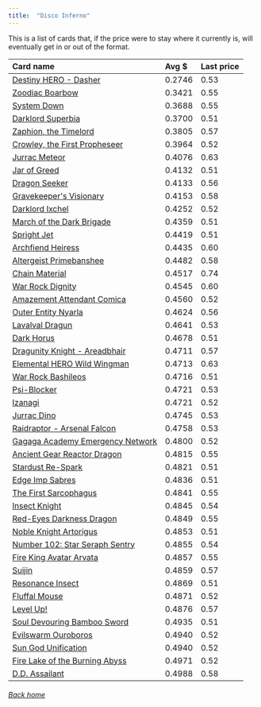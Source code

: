 ```yaml
---
title:  "Disco Inferno"
---
```


This is a list of cards that, if the price were to stay where it currently is, will eventually get in or out of the format.

| Card name | Avg $ | Last price |
| :-- | :-- | :-- |
[Destiny HERO - Dasher](https://db.ygoprodeck.com/card/?search=Destiny%20HERO%20-%20Dasher) | 0.2746 | 0.53 |
[Zoodiac Boarbow](https://db.ygoprodeck.com/card/?search=Zoodiac%20Boarbow) | 0.3421 | 0.55 |
[System Down](https://db.ygoprodeck.com/card/?search=System%20Down) | 0.3688 | 0.55 |
[Darklord Superbia](https://db.ygoprodeck.com/card/?search=Darklord%20Superbia) | 0.3700 | 0.51 |
[Zaphion, the Timelord](https://db.ygoprodeck.com/card/?search=Zaphion,%20the%20Timelord) | 0.3805 | 0.57 |
[Crowley, the First Propheseer](https://db.ygoprodeck.com/card/?search=Crowley,%20the%20First%20Propheseer) | 0.3964 | 0.52 |
[Jurrac Meteor](https://db.ygoprodeck.com/card/?search=Jurrac%20Meteor) | 0.4076 | 0.63 |
[Jar of Greed](https://db.ygoprodeck.com/card/?search=Jar%20of%20Greed) | 0.4132 | 0.51 |
[Dragon Seeker](https://db.ygoprodeck.com/card/?search=Dragon%20Seeker) | 0.4133 | 0.56 |
[Gravekeeper's Visionary](https://db.ygoprodeck.com/card/?search=Gravekeeper's%20Visionary) | 0.4153 | 0.58 |
[Darklord Ixchel](https://db.ygoprodeck.com/card/?search=Darklord%20Ixchel) | 0.4252 | 0.52 |
[March of the Dark Brigade](https://db.ygoprodeck.com/card/?search=March%20of%20the%20Dark%20Brigade) | 0.4359 | 0.51 |
[Spright Jet](https://db.ygoprodeck.com/card/?search=Spright%20Jet) | 0.4419 | 0.51 |
[Archfiend Heiress](https://db.ygoprodeck.com/card/?search=Archfiend%20Heiress) | 0.4435 | 0.60 |
[Altergeist Primebanshee](https://db.ygoprodeck.com/card/?search=Altergeist%20Primebanshee) | 0.4482 | 0.58 |
[Chain Material](https://db.ygoprodeck.com/card/?search=Chain%20Material) | 0.4517 | 0.74 |
[War Rock Dignity](https://db.ygoprodeck.com/card/?search=War%20Rock%20Dignity) | 0.4545 | 0.60 |
[Amazement Attendant Comica](https://db.ygoprodeck.com/card/?search=Amazement%20Attendant%20Comica) | 0.4560 | 0.52 |
[Outer Entity Nyarla](https://db.ygoprodeck.com/card/?search=Outer%20Entity%20Nyarla) | 0.4624 | 0.56 |
[Lavalval Dragun](https://db.ygoprodeck.com/card/?search=Lavalval%20Dragun) | 0.4641 | 0.53 |
[Dark Horus](https://db.ygoprodeck.com/card/?search=Dark%20Horus) | 0.4678 | 0.51 |
[Dragunity Knight - Areadbhair](https://db.ygoprodeck.com/card/?search=Dragunity%20Knight%20-%20Areadbhair) | 0.4711 | 0.57 |
[Elemental HERO Wild Wingman](https://db.ygoprodeck.com/card/?search=Elemental%20HERO%20Wild%20Wingman) | 0.4713 | 0.63 |
[War Rock Bashileos](https://db.ygoprodeck.com/card/?search=War%20Rock%20Bashileos) | 0.4716 | 0.51 |
[Psi-Blocker](https://db.ygoprodeck.com/card/?search=Psi-Blocker) | 0.4721 | 0.53 |
[Izanagi](https://db.ygoprodeck.com/card/?search=Izanagi) | 0.4721 | 0.52 |
[Jurrac Dino](https://db.ygoprodeck.com/card/?search=Jurrac%20Dino) | 0.4745 | 0.53 |
[Raidraptor - Arsenal Falcon](https://db.ygoprodeck.com/card/?search=Raidraptor%20-%20Arsenal%20Falcon) | 0.4758 | 0.53 |
[Gagaga Academy Emergency Network](https://db.ygoprodeck.com/card/?search=Gagaga%20Academy%20Emergency%20Network) | 0.4800 | 0.52 |
[Ancient Gear Reactor Dragon](https://db.ygoprodeck.com/card/?search=Ancient%20Gear%20Reactor%20Dragon) | 0.4815 | 0.55 |
[Stardust Re-Spark](https://db.ygoprodeck.com/card/?search=Stardust%20Re-Spark) | 0.4821 | 0.51 |
[Edge Imp Sabres](https://db.ygoprodeck.com/card/?search=Edge%20Imp%20Sabres) | 0.4836 | 0.51 |
[The First Sarcophagus](https://db.ygoprodeck.com/card/?search=The%20First%20Sarcophagus) | 0.4841 | 0.55 |
[Insect Knight](https://db.ygoprodeck.com/card/?search=Insect%20Knight) | 0.4845 | 0.54 |
[Red-Eyes Darkness Dragon](https://db.ygoprodeck.com/card/?search=Red-Eyes%20Darkness%20Dragon) | 0.4849 | 0.55 |
[Noble Knight Artorigus](https://db.ygoprodeck.com/card/?search=Noble%20Knight%20Artorigus) | 0.4853 | 0.51 |
[Number 102: Star Seraph Sentry](https://db.ygoprodeck.com/card/?search=Number%20102:%20Star%20Seraph%20Sentry) | 0.4855 | 0.54 |
[Fire King Avatar Arvata](https://db.ygoprodeck.com/card/?search=Fire%20King%20Avatar%20Arvata) | 0.4857 | 0.55 |
[Suijin](https://db.ygoprodeck.com/card/?search=Suijin) | 0.4859 | 0.57 |
[Resonance Insect](https://db.ygoprodeck.com/card/?search=Resonance%20Insect) | 0.4869 | 0.51 |
[Fluffal Mouse](https://db.ygoprodeck.com/card/?search=Fluffal%20Mouse) | 0.4871 | 0.52 |
[Level Up!](https://db.ygoprodeck.com/card/?search=Level%20Up!) | 0.4876 | 0.57 |
[Soul Devouring Bamboo Sword](https://db.ygoprodeck.com/card/?search=Soul%20Devouring%20Bamboo%20Sword) | 0.4935 | 0.51 |
[Evilswarm Ouroboros](https://db.ygoprodeck.com/card/?search=Evilswarm%20Ouroboros) | 0.4940 | 0.52 |
[Sun God Unification](https://db.ygoprodeck.com/card/?search=Sun%20God%20Unification) | 0.4940 | 0.52 |
[Fire Lake of the Burning Abyss](https://db.ygoprodeck.com/card/?search=Fire%20Lake%20of%20the%20Burning%20Abyss) | 0.4971 | 0.52 |
[D.D. Assailant](https://db.ygoprodeck.com/card/?search=D.D.%20Assailant) | 0.4988 | 0.58 |

###### [Back home](index)